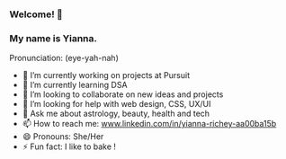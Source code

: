 ### Welcome! 👋

### My name is Yianna.   
Pronunciation: (eye-yah-nah) 


- 🔭 I’m currently working on projects at Pursuit
- 🌱 I’m currently learning DSA 
- 👯 I’m looking to collaborate on new ideas and projects
- 🤔 I’m looking for help with web design, CSS, UX/UI
- 💬 Ask me about astrology, beauty, health and tech
- 📫 How to reach me: www.linkedin.com/in/yianna-richey-aa00ba15b
- 😄 Pronouns: She/Her
- ⚡ Fun fact: I like to bake !
